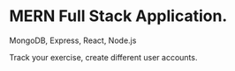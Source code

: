 # MERN Full Stack Application.

MongoDB, Express, React, Node.js

Track your exercise, create different user accounts. 
